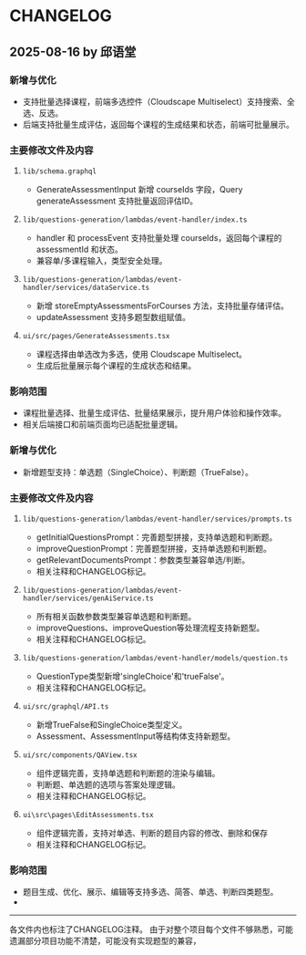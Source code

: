 # CHANGELOG


## 2025-08-16 by 邱语堂

### 新增与优化
- 支持批量选择课程，前端多选控件（Cloudscape Multiselect）支持搜索、全选、反选。
- 后端支持批量生成评估，返回每个课程的生成结果和状态，前端可批量展示。

### 主要修改文件及内容

1. `lib/schema.graphql`
   - GenerateAssessmentInput 新增 courseIds 字段，Query generateAssessment 支持批量返回评估ID。

2. `lib/questions-generation/lambdas/event-handler/index.ts`
   - handler 和 processEvent 支持批量处理 courseIds，返回每个课程的 assessmentId 和状态。
   - 兼容单/多课程输入，类型安全处理。

3. `lib/questions-generation/lambdas/event-handler/services/dataService.ts`
   - 新增 storeEmptyAssessmentsForCourses 方法，支持批量存储评估。
   - updateAssessment 支持多题型数组赋值。

4. `ui/src/pages/GenerateAssessments.tsx`
   - 课程选择由单选改为多选，使用 Cloudscape Multiselect。
   - 生成后批量展示每个课程的生成状态和结果。

### 影响范围
- 课程批量选择、批量生成评估、批量结果展示，提升用户体验和操作效率。
- 相关后端接口和前端页面均已适配批量逻辑。

### 新增与优化
- 新增题型支持：单选题（SingleChoice）、判断题（TrueFalse）。

### 主要修改文件及内容

1. `lib/questions-generation/lambdas/event-handler/services/prompts.ts`
   - getInitialQuestionsPrompt：完善题型拼接，支持单选题和判断题。
   - improveQuestionPrompt：完善题型拼接，支持单选题和判断题。
   - getRelevantDocumentsPrompt：参数类型兼容单选/判断。
   - 相关注释和CHANGELOG标记。

2. `lib/questions-generation/lambdas/event-handler/services/genAiService.ts`
   - 所有相关函数参数类型兼容单选题和判断题。
   - improveQuestions、improveQuestion等处理流程支持新题型。
   - 相关注释和CHANGELOG标记。

3. `lib/questions-generation/lambdas/event-handler/models/question.ts`
   - QuestionType类型新增'singleChoice'和'trueFalse'。
   - 相关注释和CHANGELOG标记。

4. `ui/src/graphql/API.ts`
   - 新增TrueFalse和SingleChoice类型定义。
   - Assessment、AssessmentInput等结构体支持新题型。

5. `ui/src/components/QAView.tsx`
   - 组件逻辑完善，支持单选题和判断题的渲染与编辑。
   - 判断题、单选题的选项与答案处理逻辑。
   - 相关注释和CHANGELOG标记。

6. `ui\src\pages\EditAssessments.tsx`
   - 组件逻辑完善，支持对单选、判断的题目内容的修改、删除和保存
   - 相关注释和CHANGELOG标记。

### 影响范围
- 题目生成、优化、展示、编辑等支持多选、简答、单选、判断四类题型。
- 
---
各文件内也标注了CHANGELOG注释。
由于对整个项目每个文件不够熟悉，可能遗漏部分项目功能不清楚，可能没有实现题型的兼容，
